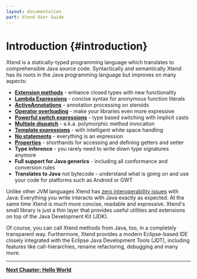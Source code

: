 ```yaml
---
layout: documentation
part: Xtend User Guide
---
```


# Introduction {#introduction}

Xtend is a statically-typed programming language which translates to comprehensible Java source code. Syntactically and semantically Xtend has its roots in the Java programming language but improves on many aspects: 

*   **[Extension methods](202_xtend_classes_members.html#extension-methods)** - enhance closed types with new functionality
*   **[Lambda Expressions](203_xtend_expressions.html#lambdas)** - concise syntax for anonymous function literals
*   **[ActiveAnnotations](204_activeannotations.html)** - annotation processing on steroids
*   **[Operator overloading](203_xtend_expressions.html#operators)** - make your libraries even more expressive
*   **[Powerful switch expressions](203_xtend_expressions.html#switch-expression)** - type based switching with implicit casts
*   **[Multiple dispatch](202_xtend_classes_members.html#polymorphic-dispatch)** - a.k.a. polymorphic method invocation
*   **[Template expressions](203_xtend_expressions.html#templates)** - with intelligent white space handling
*   **[No statements](203_xtend_expressions.html)** - everything is an expression
*   **[Properties](203_xtend_expressions.html#property-access)** - shorthands for accessing and defining getters and setter
*   **Type inference** - you rarely need to write down type signatures anymore
*   **Full support for Java generics** - including all conformance and conversion rules
*   **Translates to Java** not bytecode - understand what is going on and use your code for platforms such as Android or GWT

Unlike other JVM languages Xtend has [zero interoperability issues](201_types.html) with Java: Everything you write interacts with Java exactly as expected. At the same time Xtend is much more concise, readable and expressive. Xtend's small library is just a thin layer that provides useful utilities and extensions on top of the Java Development Kit (JDK). 

Of course, you can call Xtend methods from Java, too, in a completely transparent way. Furthermore, Xtend provides a modern Eclipse-based IDE closely integrated with the Eclipse Java Development Tools (JDT), including features like call-hierarchies, rename refactoring, debugging and many more.

---

**[Next Chapter: Hello World](101_gettingstarted.html)**